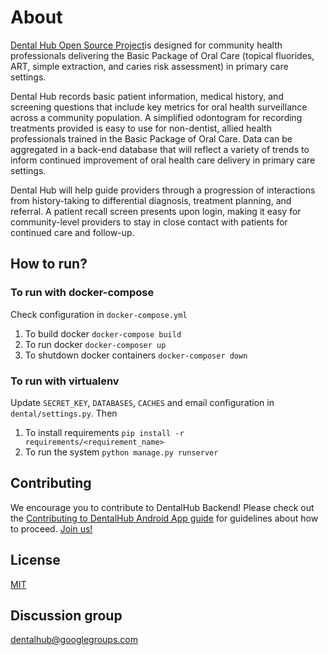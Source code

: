 # About
[Dental Hub Open Source Project](https://dentalhubproject.org)is designed for community health professionals
delivering the Basic Package of Oral Care (topical fluorides, ART, simple extraction, and caries
risk assessment) in primary care settings.

Dental Hub records basic patient information, medical history, and screening questions that include
key metrics for oral health surveillance across a community population. A simplified odontogram for
recording treatments provided is easy to use for non-dentist, allied health professionals trained in
the Basic Package of Oral Care. Data can be aggregated in a back-end database that will reflect a
variety of trends to inform continued improvement of oral health care delivery in primary care
settings.

Dental Hub will help guide providers through a progression of interactions from history-taking to
differential diagnosis, treatment planning, and referral. A patient recall screen presents upon
login, making it easy for community-level providers to stay in close contact with patients for
continued care and follow-up.


## How to run?

### To run with docker-compose

Check configuration in `docker-compose.yml`  

1. To build docker `docker-compose build`
2. To run docker `docker-composer up`
3. To shutdown docker containers `docker-composer down`

### To run with virtualenv

Update `SECRET_KEY`, `DATABASES`, `CACHES` and email configuration in `dental/settings.py`. Then

1. To install requirements `pip install -r requirements/<requirement_name>`
2. To run the system  `python manage.py runserver`

## Contributing
We encourage you to contribute to DentalHub Backend! Please check out the [Contributing to
DentalHub Android App guide](https://github.com/AbhiyantrikTechnology/DentalHub-Backend/blob/master/CONTRIBUTING.md)
for guidelines about how to proceed. [Join us!](https://groups.google.com/forum/#!forum/dentalhub)


## License
[MIT](https://github.com/AbhiyantrikTechnology/DentalHub-Backend/blob/master/LICENSE)

## Discussion group
[dentalhub@googlegroups.com](https://groups.google.com/forum/#!forum/dentalhub)

